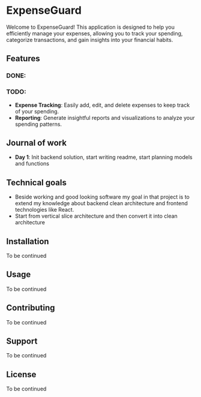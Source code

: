 # ExpenseGuard

Welcome to ExpenseGuard! This application is designed to help you efficiently manage your expenses, allowing you to track your spending, categorize transactions, and gain insights into your financial habits.

## Features

### DONE:

### TODO:

- **Expense Tracking**: Easily add, edit, and delete expenses to keep track of your spending.
- **Reporting**: Generate insightful reports and visualizations to analyze your spending patterns.

## Journal of work

- **Day 1**: Init backend solution, start writing readme, start planning models and functions

## Technical goals

- Beside working and good looking software my goal in that project is to extend my knowledge about backend clean architecture and frontend technologies like React.
- Start from vertical slice architecture and then convert it into clean architecture

## Installation

To be continued

## Usage

To be continued

## Contributing

To be continued

## Support

To be continued

## License

To be continued
